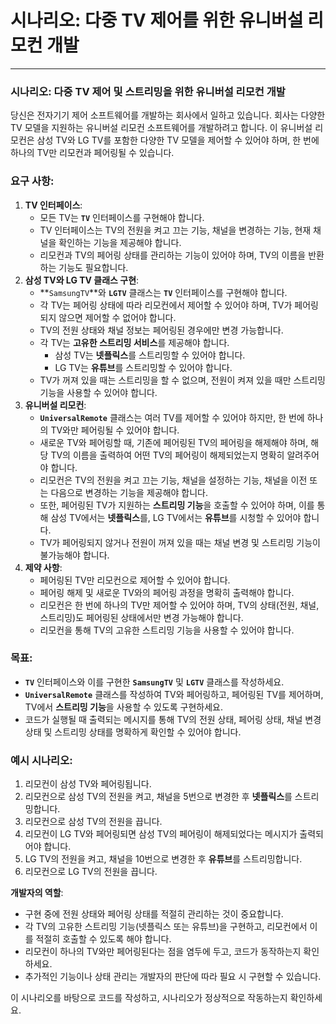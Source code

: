 # 시나리오: 다중 TV 제어를 위한 유니버설 리모컨 개발
***
### 시나리오: 다중 TV 제어 및 스트리밍을 위한 유니버설 리모컨 개발

당신은 전자기기 제어 소프트웨어를 개발하는 회사에서 일하고 있습니다. 회사는 다양한 TV 모델을 지원하는 유니버설 리모컨 소프트웨어를 개발하려고 합니다. 이 유니버설 리모컨은 삼성 TV와 LG TV를 포함한 다양한 TV 모델을 제어할 수 있어야 하며, 한 번에 하나의 TV만 리모컨과 페어링될 수 있습니다.

### **요구 사항:**

1. **TV 인터페이스**:
    - 모든 TV는 **`TV`** 인터페이스를 구현해야 합니다.
    - TV 인터페이스는 TV의 전원을 켜고 끄는 기능, 채널을 변경하는 기능, 현재 채널을 확인하는 기능을 제공해야 합니다.
    - 리모컨과 TV의 페어링 상태를 관리하는 기능이 있어야 하며, TV의 이름을 반환하는 기능도 필요합니다.
2. **삼성 TV와 LG TV 클래스 구현**:
    - **`SamsungTV`**와 **`LGTV`** 클래스는 **`TV`** 인터페이스를 구현해야 합니다.
    - 각 TV는 페어링 상태에 따라 리모컨에서 제어할 수 있어야 하며, TV가 페어링되지 않으면 제어할 수 없어야 합니다.
    - TV의 전원 상태와 채널 정보는 페어링된 경우에만 변경 가능합니다.
    - 각 TV는 **고유한 스트리밍 서비스**를 제공해야 합니다.
        - 삼성 TV는 **넷플릭스**를 스트리밍할 수 있어야 합니다.
        - LG TV는 **유튜브**를 스트리밍할 수 있어야 합니다.
    - TV가 꺼져 있을 때는 스트리밍을 할 수 없으며, 전원이 켜져 있을 때만 스트리밍 기능을 사용할 수 있어야 합니다.
3. **유니버설 리모컨**:
    - **`UniversalRemote`** 클래스는 여러 TV를 제어할 수 있어야 하지만, 한 번에 하나의 TV와만 페어링될 수 있어야 합니다.
    - 새로운 TV와 페어링할 때, 기존에 페어링된 TV의 페어링을 해제해야 하며, 해당 TV의 이름을 출력하여 어떤 TV의 페어링이 해제되었는지 명확히 알려주어야 합니다.
    - 리모컨은 TV의 전원을 켜고 끄는 기능, 채널을 설정하는 기능, 채널을 이전 또는 다음으로 변경하는 기능을 제공해야 합니다.
    - 또한, 페어링된 TV가 지원하는 **스트리밍 기능**을 호출할 수 있어야 하며, 이를 통해 삼성 TV에서는 **넷플릭스**를, LG TV에서는 **유튜브**를 시청할 수 있어야 합니다.
    - TV가 페어링되지 않거나 전원이 꺼져 있을 때는 채널 변경 및 스트리밍 기능이 불가능해야 합니다.
4. **제약 사항**:
    - 페어링된 TV만 리모컨으로 제어할 수 있어야 합니다.
    - 페어링 해제 및 새로운 TV와의 페어링 과정을 명확히 출력해야 합니다.
    - 리모컨은 한 번에 하나의 TV만 제어할 수 있어야 하며, TV의 상태(전원, 채널, 스트리밍)도 페어링된 상태에서만 변경 가능해야 합니다.
    - 리모컨을 통해 TV의 고유한 스트리밍 기능을 사용할 수 있어야 합니다.

### **목표:**

- **`TV`** 인터페이스와 이를 구현한 **`SamsungTV`** 및 **`LGTV`** 클래스를 작성하세요.
- **`UniversalRemote`** 클래스를 작성하여 TV와 페어링하고, 페어링된 TV를 제어하며, TV에서 **스트리밍 기능**을 사용할 수 있도록 구현하세요.
- 코드가 실행될 때 출력되는 메시지를 통해 TV의 전원 상태, 페어링 상태, 채널 변경 상태 및 스트리밍 상태를 명확하게 확인할 수 있어야 합니다.

### **예시 시나리오:**

1. 리모컨이 삼성 TV와 페어링됩니다.
2. 리모컨으로 삼성 TV의 전원을 켜고, 채널을 5번으로 변경한 후 **넷플릭스**를 스트리밍합니다.
3. 리모컨으로 삼성 TV의 전원을 끕니다.
4. 리모컨이 LG TV와 페어링되면 삼성 TV의 페어링이 해제되었다는 메시지가 출력되어야 합니다.
5. LG TV의 전원을 켜고, 채널을 10번으로 변경한 후 **유튜브**를 스트리밍합니다.
6. 리모컨으로 LG TV의 전원을 끕니다.

**개발자의 역할**:

- 구현 중에 전원 상태와 페어링 상태를 적절히 관리하는 것이 중요합니다.
- 각 TV의 고유한 스트리밍 기능(넷플릭스 또는 유튜브)을 구현하고, 리모컨에서 이를 적절히 호출할 수 있도록 해야 합니다.
- 리모컨이 하나의 TV와만 페어링된다는 점을 염두에 두고, 코드가 동작하는지 확인하세요.
- 추가적인 기능이나 상태 관리는 개발자의 판단에 따라 필요 시 구현할 수 있습니다.

이 시나리오를 바탕으로 코드를 작성하고, 시나리오가 정상적으로 작동하는지 확인하세요.